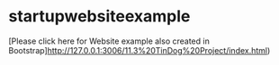 # startupwebsiteexample

[Please click here for Website example also created in Bootstrap]http://127.0.0.1:3006/11.3%20TinDog%20Project/index.html)
